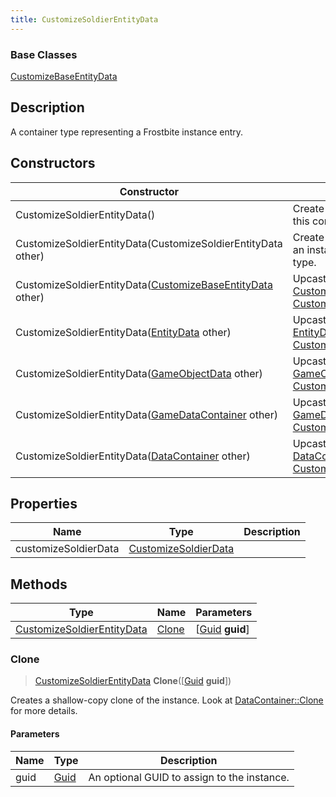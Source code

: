 ```yaml
---
title: CustomizeSoldierEntityData
---
```

### Base Classes

[CustomizeBaseEntityData](CustomizeBaseEntityData)

## Description

A container type representing a Frostbite instance entry.

## Constructors

| Constructor                                                                           | Description                                                                                                                                 |
| ------------------------------------------------------------------------------------- | ------------------------------------------------------------------------------------------------------------------------------------------- |
| CustomizeSoldierEntityData()                                                          | Create a new instance of this container type.                                                                                               |
| CustomizeSoldierEntityData(CustomizeSoldierEntityData other)                          | Create a reference copy of an instance of the same type.                                                                                    |
| CustomizeSoldierEntityData([CustomizeBaseEntityData](CustomizeBaseEntityData) other)  | Upcast an instance of type [CustomizeBaseEntityData](CustomizeBaseEntityData) to [CustomizeSoldierEntityData](CustomizeSoldierEntityData).  |
| CustomizeSoldierEntityData([EntityData](EntityData) other)                            | Upcast an instance of type [EntityData](EntityData) to [CustomizeSoldierEntityData](CustomizeSoldierEntityData).                            |
| CustomizeSoldierEntityData([GameObjectData](GameObjectData) other)                    | Upcast an instance of type [GameObjectData](GameObjectData) to [CustomizeSoldierEntityData](CustomizeSoldierEntityData).                    |
| CustomizeSoldierEntityData([GameDataContainer](GameDataContainer) other)              | Upcast an instance of type [GameDataContainer](GameDataContainer) to [CustomizeSoldierEntityData](CustomizeSoldierEntityData).              |
| CustomizeSoldierEntityData([DataContainer](/vext/ref/shared/class/datacontainer) other) | Upcast an instance of type [DataContainer](/vext/ref/shared/class/datacontainer) to [CustomizeSoldierEntityData](CustomizeSoldierEntityData). |

## Properties

| Name                 | Type                                         | Description |
| -------------------- | -------------------------------------------- | ----------- |
| customizeSoldierData | [CustomizeSoldierData](CustomizeSoldierData) |             |

## Methods

| Type                                                     | Name            | Parameters                                     |
| -------------------------------------------------------- | --------------- | ---------------------------------------------- |
| [CustomizeSoldierEntityData](CustomizeSoldierEntityData) | [Clone](#clone) | \[[Guid](/vext/ref/shared/class/guid) **guid**\] |

### Clone

> [CustomizeSoldierEntityData](CustomizeSoldierEntityData) **Clone**(\[[Guid](/vext/ref/shared/class/guid) **guid**\])

Creates a shallow-copy clone of the instance. Look at [DataContainer::Clone](/vext/ref/shared/class/datacontainer#clone) for more details.

#### Parameters

| Name | Type         | Description                                 |
| ---- | ------------ | ------------------------------------------- |
| guid | [Guid](Guid) | An optional GUID to assign to the instance. |
